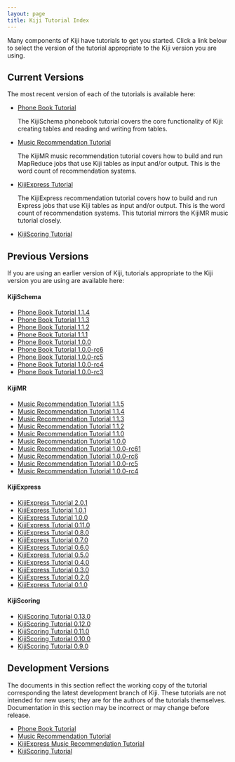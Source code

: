 ```yaml
---
layout: page
title: Kiji Tutorial Index
---
```


Many components of Kiji have tutorials to get you started. Click a link below to select the version of the tutorial appropriate to the Kiji version you are using.

## Current Versions
The most recent version of each of the tutorials is available here:

* [Phone Book Tutorial](tutorials/phonebook-tutorial/1.1.4/phonebook-tutorial)

	The KijiSchema phonebook tutorial covers the core functionality of Kiji:
	creating tables and reading and writing from tables.

* [Music Recommendation Tutorial](tutorials/music-recommendation/1.1.5/music-overview)

	The KijiMR music recommendation tutorial covers how to build and run MapReduce jobs that use Kiji tables as input and/or output. This is the word count of recommendation systems.

* [KijiExpress Tutorial](tutorials/express-recommendation/2.0.1/express-overview)

	The KijiExpress recommendation tutorial covers how to build and run Express jobs that use Kiji tables as input and/or output. This is the word count of recommendation systems.  This tutorial mirrors the KijiMR music tutorial closely.

* [KijiScoring Tutorial](tutorials/scoring/0.13.0/scoring-overview)

## Previous Versions

If you are using an earlier version of Kiji, tutorials appropriate
to the Kiji version you are using are available here:

#### KijiSchema

* [Phone Book Tutorial 1.1.4](tutorials/phonebook-tutorial/1.1.4/phonebook-tutorial)
* [Phone Book Tutorial 1.1.3](tutorials/phonebook-tutorial/1.1.3/phonebook-tutorial)
* [Phone Book Tutorial 1.1.2](tutorials/phonebook-tutorial/1.1.2/phonebook-tutorial)
* [Phone Book Tutorial 1.1.1](tutorials/phonebook-tutorial/1.1.1/phonebook-tutorial)
* [Phone Book Tutorial 1.0.0](tutorials/phonebook-tutorial/1.0.0/phonebook-tutorial)
* [Phone Book Tutorial 1.0.0-rc6](tutorials/phonebook-tutorial/1.0.0-rc6/phonebook-tutorial)
* [Phone Book Tutorial 1.0.0-rc5](tutorials/phonebook-tutorial/1.0.0-rc5/phonebook-tutorial)
* [Phone Book Tutorial 1.0.0-rc4](tutorials/phonebook-tutorial/1.0.0-rc4/phonebook-tutorial)
* [Phone Book Tutorial 1.0.0-rc3](tutorials/phonebook-tutorial/1.0.0-rc3/phonebook-tutorial)

#### KijiMR

* [Music Recommendation Tutorial 1.1.5](tutorials/music-recommendation/1.1.5/music-overview)
* [Music Recommendation Tutorial 1.1.4](tutorials/music-recommendation/1.1.4/music-overview)
* [Music Recommendation Tutorial 1.1.3](tutorials/music-recommendation/1.1.3/music-overview)
* [Music Recommendation Tutorial 1.1.2](tutorials/music-recommendation/1.1.2/music-overview)
* [Music Recommendation Tutorial 1.1.0](tutorials/music-recommendation/1.1.0/music-overview)
* [Music Recommendation Tutorial 1.0.0](tutorials/music-recommendation/1.0.0/music-overview)
* [Music Recommendation Tutorial 1.0.0-rc61](tutorials/music-recommendation/1.0.0-rc61/music-overview)
* [Music Recommendation Tutorial 1.0.0-rc6](tutorials/music-recommendation/1.0.0-rc6/music-overview)
* [Music Recommendation Tutorial 1.0.0-rc5](tutorials/music-recommendation/1.0.0-rc5/music-overview)
* [Music Recommendation Tutorial 1.0.0-rc4](tutorials/music-recommendation/1.0.0-rc4/music-overview)

#### KijiExpress

* [KijiExpress Tutorial 2.0.1](tutorials/express-recommendation/2.0.1/express-overview)
* [KijiExpress Tutorial 1.0.1](tutorials/express-recommendation/1.0.1/express-overview)
* [KijiExpress Tutorial 1.0.0](tutorials/express-recommendation/1.0.0/express-overview)
* [KijiExpress Tutorial 0.11.0](tutorials/express-recommendation/0.11.0/express-overview)
* [KijiExpress Tutorial 0.8.0](tutorials/express-recommendation/0.8.0/express-overview)
* [KijiExpress Tutorial 0.7.0](tutorials/express-recommendation/0.7.0/express-overview)
* [KijiExpress Tutorial 0.6.0](tutorials/express-recommendation/0.6.0/express-overview)
* [KijiExpress Tutorial 0.5.0](tutorials/express-recommendation/0.5.0/express-overview)
* [KijiExpress Tutorial 0.4.0](tutorials/express-recommendation/0.4.0/express-overview)
* [KijiExpress Tutorial 0.3.0](tutorials/express-recommendation/0.3.0/express-overview)
* [KijiExpress Tutorial 0.2.0](tutorials/express-recommendation/0.2.0/express-overview)
* [KijiExpress Tutorial 0.1.0](tutorials/express-recommendation/0.1.0/express-overview)

#### KijiScoring

* [KijiScoring Tutorial 0.13.0](tutorials/scoring/0.13.0/scoring-overview)
* [KijiScoring Tutorial 0.12.0](tutorials/scoring/0.12.0/scoring-overview)
* [KijiScoring Tutorial 0.11.0](tutorials/scoring/0.11.0/scoring-overview)
* [KijiScoring Tutorial 0.10.0](tutorials/scoring/0.10.0/scoring-overview)
* [KijiScoring Tutorial 0.9.0](tutorials/scoring/0.9.0/scoring-overview)

## Development Versions

The documents in this section reflect the working copy of the tutorial corresponding the latest development branch of Kiji.
These tutorials are not intended for new users; they are for the authors of the tutorials
themselves. Documentation in this section may be incorrect or may change before release.

* [Phone Book Tutorial]({{site.tutorial_phonebook_devel}}/phonebook-tutorial)
* [Music Recommendation Tutorial]({{site.tutorial_music_devel}}/music-overview/)
* [KijiExpress Music Recommendation Tutorial]({{site.tutorial_express_devel}}/express-overview)
* [KijiScoring Tutorial]({{site.tutorial_scoring_devel}}/scoring-overview)

